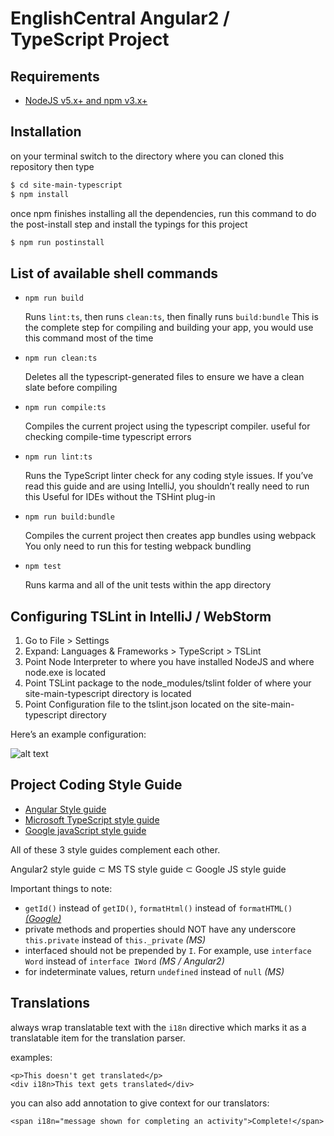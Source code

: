 # EnglishCentral Angular2 / TypeScript Project

## Requirements
* [NodeJS v5.x+ and npm v3.x+](https://nodejs.org)

## Installation

on your terminal switch to the directory where you can cloned this repository then type
  ```bash
  $ cd site-main-typescript
  $ npm install
  ```
once npm finishes installing all the dependencies, run this command to do the post-install step and install the typings for this project

  ```bash
  $ npm run postinstall
  ```
  
  
## List of available shell commands

* `npm run build`

  Runs `lint:ts`, then runs `clean:ts`, then finally runs `build:bundle`
  This is the complete step for compiling and building your app, you would use this command most of the time
  
* `npm run clean:ts`

  Deletes all the typescript-generated files to ensure we have a clean slate before compiling
  
* `npm run compile:ts`

  Compiles the current project using the typescript compiler. 
  useful for checking compile-time typescript errors
  
* `npm run lint:ts`

  Runs the TypeScript linter check for any coding style issues. If you’ve read this guide and are using IntelliJ, you shouldn’t really need to run this
  Useful for IDEs without the TSHint plug-in
  
* `npm run build:bundle`

  Compiles the current project then creates app bundles using webpack
  You only need to run this for testing webpack bundling
  
* `npm test`

  Runs karma and all of the unit tests within the app directory


## Configuring TSLint in IntelliJ / WebStorm


1. Go to File > Settings
1. Expand: Languages & Frameworks > TypeScript > TSLint
1. Point Node Interpreter to where you have installed NodeJS and where node.exe is located
1. Point TSLint package to the node_modules/tslint folder of where your site-main-typescript directory is located
1. Point Configuration file to the tslint.json located on the site-main-typescript directory

Here’s an example configuration:

![alt text](http://i.imgur.com/NH0gbsC.jpg "example TSLint configuration")


## Project Coding Style Guide

* [Angular Style guide](https://angular.io/docs/ts/latest/guide/style-guide.html)
* [Microsoft TypeScript style guide](https://github.com/Microsoft/TypeScript/wiki/Coding-guidelines)
* [Google javaScript style guide](https://google.github.io/styleguide/javascriptguide.xml)

All of these 3 style guides complement each other.

Angular2 style guide ⊂ MS TS style guide ⊂ Google JS style guide

Important things to note:

* `getId()` instead of `getID()`, `formatHtml()` instead of `formatHTML()` [_(Google)_](https://google.github.io/styleguide/javaguide.html#s5.3-camel-case)
* private methods and properties should NOT have any underscore `this.private` instead of `this._private` _(MS)_
* interfaced should not be prepended by `I`. For example, use `interface Word` instead of `interface IWord` _(MS / Angular2)_
* for indeterminate values, return `undefined` instead of `null` _(MS)_

## Translations

always wrap translatable text with the `i18n` directive which marks it as a translatable item for the translation parser.

examples:
```
<p>This doesn't get translated</p>
<div i18n>This text gets translated</div>
```

you can also add annotation to give context for our translators:
```
<span i18n="message shown for completing an activity">Complete!</span>
```